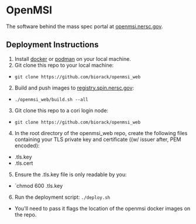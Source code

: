# OpenMSI
The software behind the mass spec portal at [openmsi.nersc.gov](https://openmsi.nersc.gov/).


## Deployment Instructions
1. Install [docker](https://docs.docker.com/get-docker/) or [podman](https://podman.io/getting-started/installation) on your local machine.
1. Git clone this repo to your local machine:
  - `git clone https://github.com/biorack/openmsi_web`
2. Build and push images to [registry.spin.nersc.gov](https://registry.spin.nersc.gov):
  - `./openmsi_web/build.sh --all`
3. Git clone this repo to a cori login node:
  - `git clone https://github.com/biorack/openmsi_web`
4. In the root directory of the openmsi_web repo, create the following files containing your TLS private key and certificate ((w/ issuer after, PEM encoded):
  - .tls.key
  - .tls.cert
5. Ensure the .tls.key file is only readable by you:
  - `chmod 600 .tls.key
6. Run the deployment script: `./deploy.sh`
  - You'll need to pass it flags the location of the openmsi docker images on the repo.
